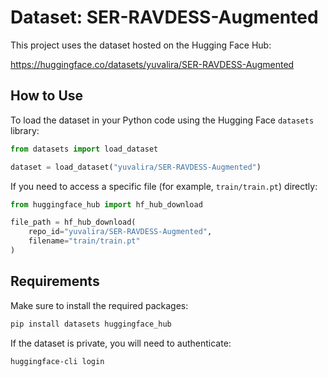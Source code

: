 # Dataset: SER-RAVDESS-Augmented

This project uses the dataset hosted on the Hugging Face Hub:

https://huggingface.co/datasets/yuvalira/SER-RAVDESS-Augmented

## How to Use

To load the dataset in your Python code using the Hugging Face `datasets` library:

```python
from datasets import load_dataset

dataset = load_dataset("yuvalira/SER-RAVDESS-Augmented")
```

If you need to access a specific file (for example, `train/train.pt`) directly:

```python
from huggingface_hub import hf_hub_download

file_path = hf_hub_download(
    repo_id="yuvalira/SER-RAVDESS-Augmented",
    filename="train/train.pt"
)
```

## Requirements

Make sure to install the required packages:

```bash
pip install datasets huggingface_hub
```

If the dataset is private, you will need to authenticate:

```bash
huggingface-cli login
```
